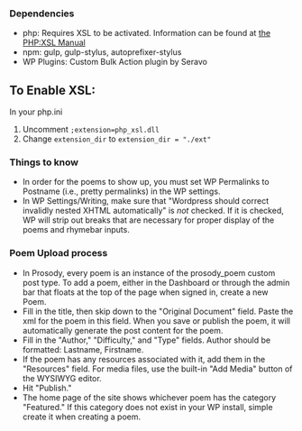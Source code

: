 ### Dependencies

- php: Requires XSL to be activated. Information can be found at [the PHP:XSL Manual](http://php.net/manual/en/book.xsl.php)
- npm: gulp, gulp-stylus, autoprefixer-stylus
- WP Plugins: Custom Bulk Action plugin by Seravo

## To Enable XSL:
In your php.ini
1. Uncomment `;extension=php_xsl.dll`
2. Change `extension_dir` to `extension_dir = "./ext"`

### Things to know

- In order for the poems to show up, you must set WP Permalinks to Postname (i.e., pretty permalinks) in the WP settings.
- In WP Settings/Writing, make sure that "Wordpress should correct invalidly nested XHTML automatically" is *not* checked. If it is checked, WP will strip out breaks that are necessary for proper display of the poems and rhymebar inputs.

### Poem Upload process

- In Prosody, every poem is an instance of the prosody_poem custom post type. To add a poem, either in the Dashboard or through the admin bar that floats at the top of the page when signed in, create a new Poem.
- Fill in the title, then skip down to the "Original Document" field. Paste the xml for the poem in this field. When you save or publish the poem, it will automatically generate the post content for the poem.
- Fill in the "Author," "Difficulty," and "Type" fields. Author should be formatted: Lastname, Firstname.
- If the poem has any resources associated with it, add them in the "Resources" field. For media files, use the built-in "Add Media" button of the WYSIWYG editor.
- Hit "Publish."
- The home page of the site shows whichever poem has the category "Featured." If this category does not exist in your WP install, simple create it when creating a poem.
